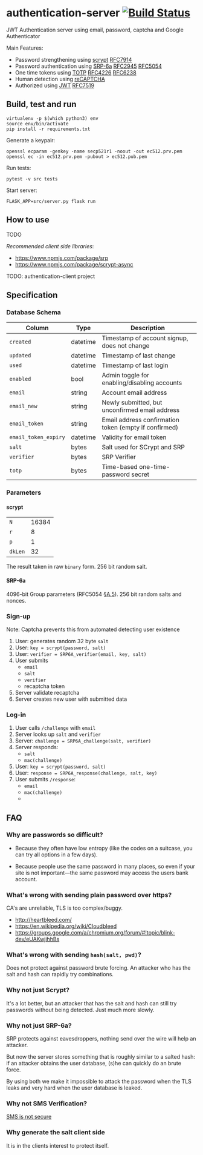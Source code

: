 # authentication-server [![Build Status](https://travis-ci.org/Neufund/authentication-server.svg)](https://travis-ci.org/Neufund/authentication-server)

JWT Authentication server using email, password, captcha and Google Authenticator

Main Features:

* Password strengthening using [scrypt][7] [RFC7914][5]
* Password authentication using [SRP-6a][1] [RFC2945][6] [RFC5054][2]
* One time tokens using [TOTP][11] [RFC4226][8] [RFC6238][3]
* Human detection using [reCAPTCHA][4]
* Authorized using [JWT][9] [RFC7519][10]

[1]: http://srp.stanford.edu/
[2]: https://tools.ietf.org/html/rfc5054
[3]: https://www.ietf.org/rfc/rfc6238.txt
[4]: https://developers.google.com/recaptcha/intro
[5]: https://tools.ietf.org/html/rfc7914
[6]: https://tools.ietf.org/html/rfc2945
[7]: https://www.tarsnap.com/scrypt.html
[8]: https://tools.ietf.org/html/rfc4226
[9]: https://jwt.io/
[10]: https://tools.ietf.org/html/rfc7519
[11]: https://en.wikipedia.org/wiki/Time-based_One-time_Password_Algorithm

## Build, test and run

```
virtualenv -p $(which python3) env
source env/bin/activate
pip install -r requirements.txt
```

Generate a keypair:
```
openssl ecparam -genkey -name secp521r1 -noout -out ec512.prv.pem
openssl ec -in ec512.prv.pem -pubout > ec512.pub.pem
```

Run tests:
```
pytest -v src tests
```

Start server:
```
FLASK_APP=src/server.py flask run
```

## How to use

TODO

*Recommended client side libraries*:

* https://www.npmjs.com/package/srp
* https://www.npmjs.com/package/scrypt-async

TODO: authentication-client project


## Specification

### Database Schema

|        Column        |   Type   |                      Description                      |
|----------------------|----------|-------------------------------------------------------|
| `created`            | datetime | Timestamp of account signup, does not change          |
| `updated`            | datetime | Timestamp of last change                              |
| `used`               | datetime | Timestamp of last login                               |
| `enabled`            | bool     | Admin toggle for enabling/disabling accounts          |
| `email`              | string   | Account email address                                 |
| `email_new`          | string   | Newly submitted, but unconfirmed email address        |
| `email_token`        | string   | Email address confirmation token (empty if confirmed) |
| `email_token_expiry` | datetime | Validity for email token                              |
| `salt`               | bytes    | Salt used for SCrypt and SRP                          |
| `verifier`           | bytes    | SRP Verifier                                          |
| `totp`               | bytes    | Time-based one-time-password secret                   |

### Parameters

#### scrypt

|         |       |
|---------|-------|
| `N`     | 16384 |
| `r`     |     8 |
| `p`     |     1 |
| `dkLen` |    32 |

The result taken in raw `binary` form. 256 bit random salt.

#### SRP-6a

4096-bit Group parameters (RFC5054 [§A.5][rfc5054-18]). 256 bit random salts and nonces.

[rfc5054-18]: https://tools.ietf.org/html/rfc5054#page-18

### Sign-up

Note: Captcha prevents this from automated detecting user existence

1. User: generates random 32 byte `salt`
5. User: `key = scrypt(password, salt)`
6. User: `verifier = SRP6A_verifier(email, key, salt)`
3. User submits
    * `email`
    * `salt`
    * `verifier`
    * recaptcha token
6. Server validate recaptcha
7. Server creates new user with submitted data

### Log-in

1. User calls `/challenge` with `email`
2. Server looks up `salt` and `verifier`
2. Server: `challenge = SRP6A_challenge(salt, verifier)`
3. Server responds:
    * `salt`
    * `mac(challenge)`
5. User: `key = scrypt(password, salt)`
6. User: `response = SRP6A_response(challenge, salt, key)`
7. User submits `/response`:
    * `email`
    * `mac(challenge)`
    *


## FAQ

### Why are passwords so difficult?

* Because they often have low entropy (like the codes on a suitcase, you can try all options in a few days).

* Because people use the same password in many places, so even if your site is not important—the same password may access the users bank account.

### What's wrong with sending plain password over https?

CA's are unreliable, TLS is too complex/buggy.

* http://heartbleed.com/
* https://en.wikipedia.org/wiki/Cloudbleed
* https://groups.google.com/a/chromium.org/forum/#!topic/blink-dev/eUAKwjihhBs

### What's wrong with sending `hash(salt, pwd)`?

Does not protect against password brute forcing. An attacker who has the salt and hash can rapidly try combinations.

### Why not just Scrypt?

It's a lot better, but an attacker that has the salt and hash can still try passwords without being detected. Just much more slowly.

### Why not just SRP-6a?

SRP protects against eavesdroppers, nothing send over the wire will help an attacker.

But now the server stores something that is roughly similar to a salted hash: if an attacker obtains the user database, (s)he can quickly do an brute force.

By using both we make it impossible to attack the password when the TLS leaks and very hard when the user database is leaked.

### Why not SMS Verification?

[SMS is not secure][kraken-sms]

[kraken-sms]: http://blog.kraken.com/post/153209105847/security-advisory-mobile-phones

### Why generate the salt client side

It is in the clients interest to protect itself.
